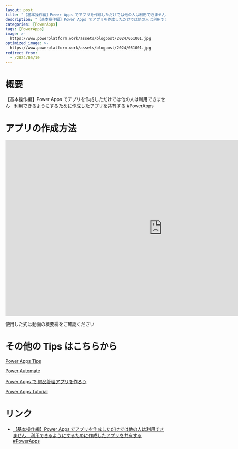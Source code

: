 ```yaml
---
layout: post
title: "【基本操作編】Power Apps でアプリを作成しただけでは他の人は利用できません　利用できるようにするために作成したアプリを共有する #PowerApps"
description: "【基本操作編】Power Apps でアプリを作成しただけでは他の人は利用できません　利用できるようにするために作成したアプリを共有する #PowerAppsを動画で分かりやすく解説"
categories: [PowerApps]
tags: [PowerApps]
image: >-
  https://www.powerplatform.work/assets/blogpost/2024/051001.jpg
optimized_image: >-
  https://www.powerplatform.work/assets/blogpost/2024/051001.jpg
redirect_from:
  - /2024/05/10
---
```



#  概要

【基本操作編】Power Apps でアプリを作成しただけでは他の人は利用できません　利用できるようにするために作成したアプリを共有する #PowerApps


# アプリの作成方法

<iframe width="983" height="553" src="https://www.youtube.com/embed/yWkVLrH8YA8" title="YouTube video player" frameborder="0" allow="accelerometer; autoplay; clipboard-write; encrypted-media; gyroscope; picture-in-picture" allowfullscreen></iframe>


使用した式は動画の概要欄をご確認ください


# その他の Tips はこちらから

[Power Apps Tips](https://www.youtube.com/watch?v=VrAQf3JQ7yM&list=PLVhFi1fb3DqakSLVMn22DDcySXh9jtzi- )


[Power Automate](https://www.youtube.com/watch?v=-YnJYT0ASEM&list=PLVhFi1fb3Dqbzic6GieqnLFgD3aTj-eHA)


[Power Apps で 備品管理アプリを作ろう](https://www.youtube.com/playlist?list=PLVhFi1fb3DqZM3HKb8Hea6XEL96990Fyn)


[Power Apps Tutorial](https://www.youtube.com/playlist?list=PLVhFi1fb3DqalxpL974VvAJvV4iWoSbe_)


# リンク


- [【基本操作編】Power Apps でアプリを作成しただけでは他の人は利用できません　利用できるようにするために作成したアプリを共有する #PowerApps](https://www.youtube.com/watch?v=yWkVLrH8YA8)

